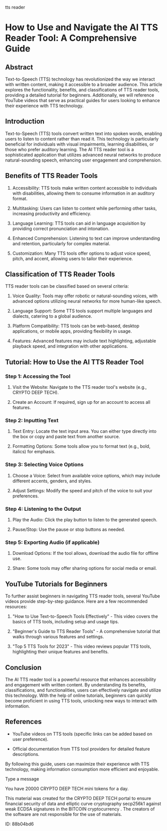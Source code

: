 tts reader
# How to Use and Navigate the AI TTS Reader Tool: A Comprehensive Guide



## Abstract



Text-to-Speech (TTS) technology has revolutionized the way we interact with written content, making it accessible to a broader audience. This article explores the functionality, benefits, and classifications of TTS reader tools, providing a detailed tutorial for beginners. Additionally, we will reference YouTube videos that serve as practical guides for users looking to enhance their experience with TTS technology.



## Introduction



Text-to-Speech (TTS) tools convert written text into spoken words, enabling users to listen to content rather than read it. This technology is particularly beneficial for individuals with visual impairments, learning disabilities, or those who prefer auditory learning. The AI TTS reader tool is a sophisticated application that utilizes advanced neural networks to produce natural-sounding speech, enhancing user engagement and comprehension.



## Benefits of TTS Reader Tools



1. Accessibility: TTS tools make written content accessible to individuals with disabilities, allowing them to consume information in an auditory format.

2. Multitasking: Users can listen to content while performing other tasks, increasing productivity and efficiency.

3. Language Learning: TTS tools can aid in language acquisition by providing correct pronunciation and intonation.

4. Enhanced Comprehension: Listening to text can improve understanding and retention, particularly for complex material.

5. Customization: Many TTS tools offer options to adjust voice speed, pitch, and accent, allowing users to tailor their experience.



## Classification of TTS Reader Tools



TTS reader tools can be classified based on several criteria:



1. Voice Quality: Tools may offer robotic or natural-sounding voices, with advanced options utilizing neural networks for more human-like speech.

2. Language Support: Some TTS tools support multiple languages and dialects, catering to a global audience.

3. Platform Compatibility: TTS tools can be web-based, desktop applications, or mobile apps, providing flexibility in usage.

4. Features: Advanced features may include text highlighting, adjustable playback speed, and integration with other applications.



## Tutorial: How to Use the AI TTS Reader Tool



### Step 1: Accessing the Tool



1. Visit the Website: Navigate to the TTS reader tool's website (e.g., CRYPTO DEEP TECH).

2. Create an Account: If required, sign up for an account to access all features.



### Step 2: Inputting Text



1. Text Entry: Locate the text input area. You can either type directly into the box or copy and paste text from another source.

2. Formatting Options: Some tools allow you to format text (e.g., bold, italics) for emphasis.



### Step 3: Selecting Voice Options



1. Choose a Voice: Select from available voice options, which may include different accents, genders, and styles.

2. Adjust Settings: Modify the speed and pitch of the voice to suit your preferences.



### Step 4: Listening to the Output



1. Play the Audio: Click the play button to listen to the generated speech.

2. Pause/Stop: Use the pause or stop buttons as needed.



### Step 5: Exporting Audio (if applicable)



1. Download Options: If the tool allows, download the audio file for offline use.

2. Share: Some tools may offer sharing options for social media or email.



## YouTube Tutorials for Beginners



To further assist beginners in navigating TTS reader tools, several YouTube videos provide step-by-step guidance. Here are a few recommended resources:



1. "How to Use Text-to-Speech Tools Effectively" - This video covers the basics of TTS tools, including setup and usage tips.

2. "Beginner's Guide to TTS Reader Tools" - A comprehensive tutorial that walks through various features and settings.

3. "Top 5 TTS Tools for 2023" - This video reviews popular TTS tools, highlighting their unique features and benefits.



## Conclusion



The AI TTS reader tool is a powerful resource that enhances accessibility and engagement with written content. By understanding its benefits, classifications, and functionalities, users can effectively navigate and utilize this technology. With the help of online tutorials, beginners can quickly become proficient in using TTS tools, unlocking new ways to interact with information.



## References



- YouTube videos on TTS tools (specific links can be added based on user preference).

- Official documentation from TTS tool providers for detailed feature descriptions.



By following this guide, users can maximize their experience with TTS technology, making information consumption more efficient and enjoyable.



Type a message

You have 20000 CRYPTO DEEP TECH mini tokens for a day.


This material was created for the  CRYPTO DEEP TECH portal  to ensure financial security of data and elliptic curve cryptography  secp256k1 against weak ECDSA  signatures   in the  BITCOIN cryptocurrency . The creators of the software are not responsible for the use of materials.

 ID: 88b04bd6
